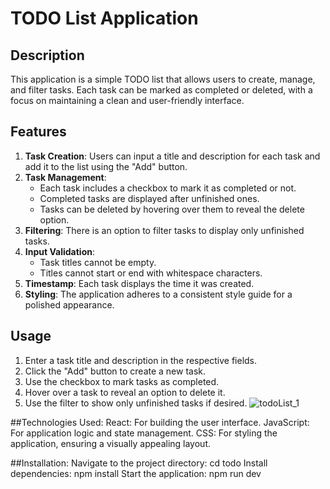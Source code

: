 # TODO List Application

## Description
This application is a simple TODO list that allows users to create, manage, and filter tasks. Each task can be marked as completed or deleted, with a focus on maintaining a clean and user-friendly interface.

## Features
1. **Task Creation**: Users can input a title and description for each task and add it to the list using the "Add" button.
2. **Task Management**:
   - Each task includes a checkbox to mark it as completed or not.
   - Completed tasks are displayed after unfinished ones.
   - Tasks can be deleted by hovering over them to reveal the delete option.
3. **Filtering**: There is an option to filter tasks to display only unfinished tasks.
4. **Input Validation**:
   - Task titles cannot be empty.
   - Titles cannot start or end with whitespace characters.
5. **Timestamp**: Each task displays the time it was created.
6. **Styling**: The application adheres to a consistent style guide for a polished appearance.

## Usage
1. Enter a task title and description in the respective fields.
2. Click the "Add" button to create a new task.
3. Use the checkbox to mark tasks as completed.
4. Hover over a task to reveal an option to delete it.
5. Use the filter to show only unfinished tasks if desired.
![todoList_1](https://github.com/user-attachments/assets/b67b5ec4-74bb-452f-b10f-d02bde6adec9)

##Technologies Used:
React: For building the user interface.
JavaScript: For application logic and state management.
CSS: For styling the application, ensuring a visually appealing layout.

##Installation:
Navigate to the project directory: cd todo
Install dependencies: npm install
Start the application: npm run dev

